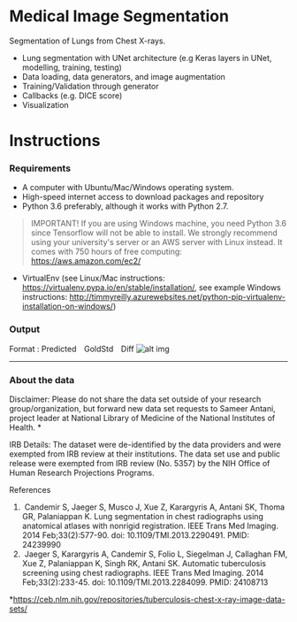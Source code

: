 # Medical Image Segmentation 
Segmentation of Lungs from Chest X-rays. 

- Lung segmentation with UNet architecture (e.g Keras layers in UNet, modelling, training, testing)
- Data loading, data generators, and image augmentation
- Training/Validation through generator 
- Callbacks (e.g. DICE score)
- Visualization

# Instructions

### Requirements
- A computer with Ubuntu/Mac/Windows operating system.
- High-speed internet access to download packages and repository
- Python 3.6 preferably, although it works with Python 2.7. 
> IMPORTANT!
> If you are using Windows machine, you need Python 3.6 since Tensorflow will not be able to install. We strongly recommend using your university's server or an AWS server with Linux instead. It comes with 750 hours of free computing: https://aws.amazon.com/ec2/
- VirtualEnv (see Linux/Mac instructions: https://virtualenv.pypa.io/en/stable/installation/, see example Windows instructions: http://timmyreilly.azurewebsites.net/python-pip-virtualenv-installation-on-windows/)

### Output
Format : Predicted&emsp;GoldStd&emsp;Diff
![alt img](./output.gif) <br>

------------------ 
### About the data
Disclaimer: Please do not share the data set outside of your research group/organization, but forward new data set requests to Sameer Antani, project leader at National Library of Medicine of the National Institutes of Health. *

IRB Details: The dataset were de-identified by the data providers and were exempted from IRB review at their institutions. The data set use and public release were exempted from IRB review (No. 5357) by the NIH Office of Human Research Projections Programs.

References
1)  Candemir S, Jaeger S, Musco J, Xue Z, Karargyris A, Antani SK, Thoma GR, Palaniappan K. Lung segmentation in chest radiographs using anatomical atlases with nonrigid registration. IEEE Trans Med Imaging. 2014 Feb;33(2):577-90. doi: 10.1109/TMI.2013.2290491. PMID: 24239990 
2)  Jaeger S, Karargyris A, Candemir S, Folio L, Siegelman J, Callaghan FM, Xue Z, Palaniappan K, Singh RK, Antani SK. Automatic tuberculosis screening using chest radiographs. IEEE Trans Med Imaging. 2014 Feb;33(2):233-45. doi: 10.1109/TMI.2013.2284099. PMID: 24108713 

*https://ceb.nlm.nih.gov/repositories/tuberculosis-chest-x-ray-image-data-sets/
